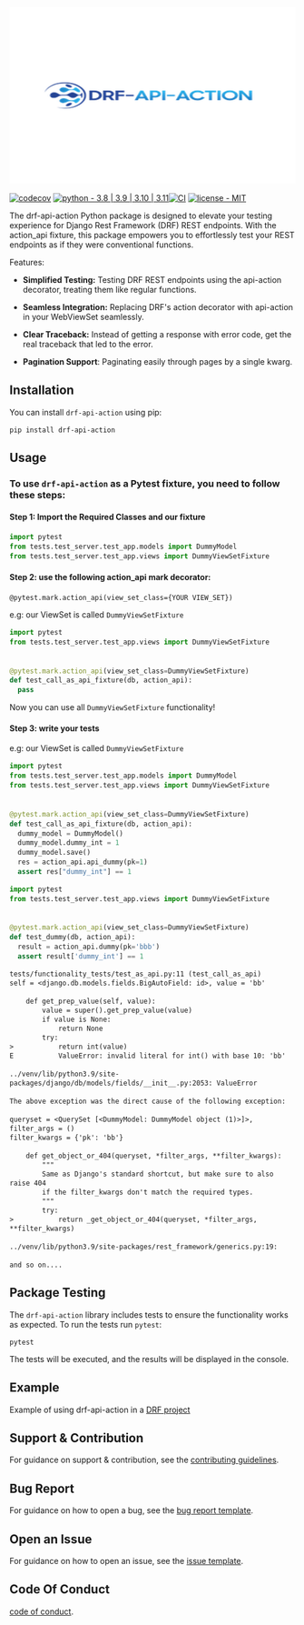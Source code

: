 ![Alt text](resources/drf-api-action-banner-current.png?raw=true "")

[![codecov](https://codecov.io/gh/Ori-Roza/drf-api-action/graph/badge.svg?token=2PB7NG8A4W)](https://codecov.io/gh/Ori-Roza/drf-api-action)
[![python - 3.8 | 3.9 | 3.10 | 3.11](https://img.shields.io/badge/python-3.8_|_3.9_|_3.10_|_3.11-blue)](https://)[![CI](https://github.com/Ori-Roza/drf-api-action/actions/workflows/tests.yaml/badge.svg?branch=master)](https://github.com/Ori-Roza/drf-api-action/actions/workflows/tests.yaml)
[![license - MIT](https://img.shields.io/badge/license-MIT-yellow)](https://)


The drf-api-action Python package is designed to elevate your testing experience for Django Rest Framework (DRF) REST endpoints.
With the action_api fixture, this package empowers you to effortlessly test your REST endpoints as if they were conventional functions.

Features:

* **Simplified Testing:** Testing DRF REST endpoints using the api-action decorator, treating them like regular functions.

* **Seamless Integration:** Replacing DRF's action decorator with api-action in your WebViewSet seamlessly.

* **Clear Traceback:** Instead of getting a response with error code, get the real traceback that led to the error.

* **Pagination Support**: Paginating easily through pages by a single kwarg.


## Installation

You can install `drf-api-action` using pip:

```shell
pip install drf-api-action
```

## Usage

### To use `drf-api-action` as a Pytest fixture, you need to follow these steps:

#### Step 1: Import the Required Classes and our fixture

```python
import pytest
from tests.test_server.test_app.models import DummyModel
from tests.test_server.test_app.views import DummyViewSetFixture
```

#### Step 2: use the following action_api mark decorator:

`@pytest.mark.action_api(view_set_class={YOUR VIEW_SET})`

e.g:
our ViewSet is called `DummyViewSetFixture`

```python
import pytest
from tests.test_server.test_app.views import DummyViewSetFixture


@pytest.mark.action_api(view_set_class=DummyViewSetFixture)
def test_call_as_api_fixture(db, action_api):
  pass
```
Now you can use all `DummyViewSetFixture` functionality!

#### Step 3: write your tests

e.g:
our ViewSet is called `DummyViewSetFixture`

```python
import pytest
from tests.test_server.test_app.models import DummyModel
from tests.test_server.test_app.views import DummyViewSetFixture


@pytest.mark.action_api(view_set_class=DummyViewSetFixture)
def test_call_as_api_fixture(db, action_api):
  dummy_model = DummyModel()
  dummy_model.dummy_int = 1
  dummy_model.save()
  res = action_api.api_dummy(pk=1)
  assert res["dummy_int"] == 1

```

```python
import pytest
from tests.test_server.test_app.views import DummyViewSetFixture


@pytest.mark.action_api(view_set_class=DummyViewSetFixture)
def test_dummy(db, action_api):
  result = action_api.dummy(pk='bbb')
  assert result['dummy_int'] == 1
```

```shell
tests/functionality_tests/test_as_api.py:11 (test_call_as_api)
self = <django.db.models.fields.BigAutoField: id>, value = 'bb'

    def get_prep_value(self, value):
        value = super().get_prep_value(value)
        if value is None:
            return None
        try:
>           return int(value)
E           ValueError: invalid literal for int() with base 10: 'bb'

../venv/lib/python3.9/site-packages/django/db/models/fields/__init__.py:2053: ValueError

The above exception was the direct cause of the following exception:

queryset = <QuerySet [<DummyModel: DummyModel object (1)>]>, filter_args = ()
filter_kwargs = {'pk': 'bb'}

    def get_object_or_404(queryset, *filter_args, **filter_kwargs):
        """
        Same as Django's standard shortcut, but make sure to also raise 404
        if the filter_kwargs don't match the required types.
        """
        try:
>           return _get_object_or_404(queryset, *filter_args, **filter_kwargs)

../venv/lib/python3.9/site-packages/rest_framework/generics.py:19: 

and so on....
```


## Package Testing

The `drf-api-action` library includes tests to ensure the functionality works as expected. To run the tests run `pytest`:

 ```shell
 pytest
 ```

The tests will be executed, and the results will be displayed in the console.

## Example

Example of using drf-api-action in a [DRF project](https://github.com/Ori-Roza/drf-api-action-example)

## Support & Contribution

For guidance on support & contribution, see the [contributing guidelines](https://github.com/Ori-Roza/drf-api-action/blob/master/docs/CONTRIBUTING.md).

## Bug Report 

For guidance on how to open a bug, see the [bug report template](https://github.com/Ori-Roza/drf-api-action/blob/master/docs/BUG_REPORT.md).

## Open an Issue

For guidance on how to open an issue, see the [issue template](https://github.com/Ori-Roza/drf-api-action/blob/master/docs/ISSUE_TEMPLATE.md).

## Code Of Conduct

[code of conduct](https://github.com/Ori-Roza/drf-api-action/blob/master/docs/CODE_OF_CONDUCT.md).
